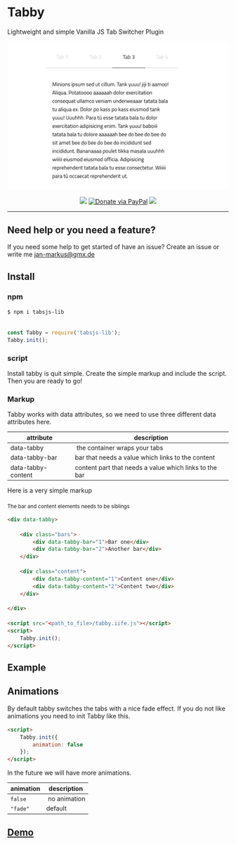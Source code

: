 # Tabby

Lightweight and simple Vanilla JS Tab Switcher Plugin

<p align="center"><img width="550" src="assets/tabby.png" alt="Tab Switcher Demo"></p>

<p align="center">
    <img src="https://badge.fury.io/js/tabsjs-lib.svg" />
    <a href="https://www.paypal.me/janmarkuslanger"><img src="https://img.shields.io/badge/donate-PayPal-green.svg" alt="Donate via PayPal"></a>
    <img src="https://img.shields.io/github/size/janmarkuslanger/tabby/dist/tabby.iife.js.svg">
</p>

---

## Need help or you need a feature?

If you need some help to get started of have an issue?
Create an issue or write me jan-markus@gmx.de

## Install

### npm

``` npm
$ npm i tabsjs-lib
```

``` javascript

const Tabby = require('tabsjs-lib');
Tabby.init();

```

### script

Install tabby is quit simple. Create the simple markup and include the script. Then you are ready to go!

### Markup

Tabby works with data attributes, so we need to use three different data attributes here.

attribute | description
----------|-----------
data-tabby | the container wraps your tabs
data-tabby-bar | bar that needs a value which links to the content
data-tabby-content | content part that needs a value which links to the bar


Here is a very simple markup

<sub>The bar and content elements needs to be siblings</sub>

``` html
<div data-tabby>

    <div class="bars">
        <div data-tabby-bar="1">Bar one</div>
        <div data-tabby-bar="2">Another bar</div>
    </div>

    <div class="content">
        <div data-tabby-content="1">Content one</div>
        <div data-tabby-content="2">Content two</div>
    </div>

</div>

<script src="<path_to_file>/tabby.iife.js"></script>
<script>
    Tabby.init();
</script>

```

## Example

## Animations

By default tabby switches the tabs with a nice fade effect. If you do not like animations you need to init Tabby like this.

``` html
<script>
    Tabby.init({
        animation: false
    });
</script>
```

In the future we will have more animations.

animation | description
-----|-----
`false` | no animation
`"fade"` | default

## <a href="https://janmarkuslanger.github.io/tabby/">Demo</a>
